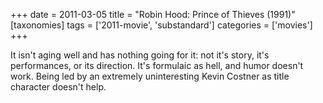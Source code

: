 +++
date = 2011-03-05
title = "Robin Hood: Prince of Thieves (1991)"
[taxonomies]
tags = ['2011-movie', 'substandard']
categories = ['movies']
+++

It isn't aging well and has nothing going for it: not it's story,
it's performances, or its direction. It's formulaic as hell, and humor
doesn't work. Being led by an extremely uninteresting Kevin Costner as
title character doesn't help.
